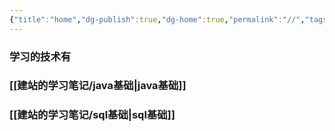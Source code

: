 ```yaml
---
{"title":"home","dg-publish":true,"dg-home":true,"permalink":"//","tags":["gardenEntry"],"dgPassFrontmatter":true}
---
```


### 学习的技术有
### [[建站的学习笔记/java基础\|java基础]]
### [[建站的学习笔记/sql基础\|sql基础]]



